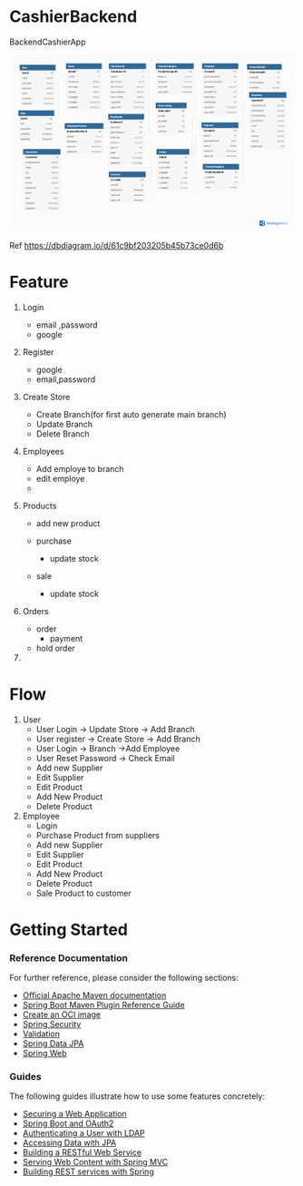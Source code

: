 # CashierBackend
BackendCashierApp

![image](./docs/DB.png)

Ref
https://dbdiagram.io/d/61c9bf203205b45b73ce0d6b

# Feature
1. Login  
    - email ,password
    - google 
3. Register
    - google
    - email,password
4. Create Store
    - Create Branch(for first auto generate main branch)
    - Update Branch
    - Delete Branch
5. Employees
    - Add employe to branch
    - edit employe
    - 
   
6. Products
    - add new product
    - purchase
        - update stock
        
    - sale
        - update stock
7. Orders
    - order
        - payment
    - hold order
8. 

# Flow
1. User
   - User Login -> Update Store -> Add Branch
   - User register -> Create Store -> Add Branch
   - User Login -> Branch ->Add Employee
   - User Reset Password -> Check Email
   - Add new Supplier
   - Edit Supplier
   - Edit Product 
   - Add New Product 
   - Delete Product
2. Employee
   - Login
   - Purchase Product from suppliers
   - Add new Supplier
   - Edit Supplier
   - Edit Product
   - Add New Product
   - Delete Product
   - Sale Product to customer

# Getting Started

### Reference Documentation

For further reference, please consider the following sections:

* [Official Apache Maven documentation](https://maven.apache.org/guides/index.html)
* [Spring Boot Maven Plugin Reference Guide](https://docs.spring.io/spring-boot/docs/2.6.2/maven-plugin/reference/html/)
* [Create an OCI image](https://docs.spring.io/spring-boot/docs/2.6.2/maven-plugin/reference/html/#build-image)
* [Spring Security](https://docs.spring.io/spring-boot/docs/2.6.2/reference/htmlsingle/#boot-features-security)
* [Validation](https://docs.spring.io/spring-boot/docs/2.6.2/reference/htmlsingle/#boot-features-validation)
* [Spring Data JPA](https://docs.spring.io/spring-boot/docs/2.6.2/reference/htmlsingle/#boot-features-jpa-and-spring-data)
* [Spring Web](https://docs.spring.io/spring-boot/docs/2.6.2/reference/htmlsingle/#boot-features-developing-web-applications)

### Guides

The following guides illustrate how to use some features concretely:

* [Securing a Web Application](https://spring.io/guides/gs/securing-web/)
* [Spring Boot and OAuth2](https://spring.io/guides/tutorials/spring-boot-oauth2/)
* [Authenticating a User with LDAP](https://spring.io/guides/gs/authenticating-ldap/)
* [Accessing Data with JPA](https://spring.io/guides/gs/accessing-data-jpa/)
* [Building a RESTful Web Service](https://spring.io/guides/gs/rest-service/)
* [Serving Web Content with Spring MVC](https://spring.io/guides/gs/serving-web-content/)
* [Building REST services with Spring](https://spring.io/guides/tutorials/bookmarks/)

